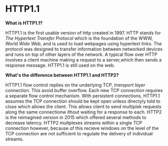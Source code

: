 # HTTP1.1

**What is HTTP1.1?**

HTTP1.1 is the first usable version of http created in 1997. 
HTTP stands for *The Hypertext Transfer Protocol* which is the foundation of the WWW, *World Wide Web*, and is used to load webpages using hypertext links.
The protocol was designed to transfer information between networked devices and runs on top of other layers of the network.
A typical flow over HTTP involves a client machine making a request to a server,which then sends a response message.
HTTP1.1 is still used on the web.

**What's the difference between HTTP1.1 and HTTP2?**

HTTP1.1 flow control replies on the underlying TCP, *transport layer* connection. This avoid buffer overflow. Each new TCP connection requires a separate flow control mechanism.
With persistent connections, HTTP1.1 assumes the TCP  connection should be kept open unless directyly told to close which allows the client. This allows client to send multiplek requests along the same connectionw ithout waiting for a response to each.
HTTP2 is the reimagined version in 2015 which offered several methods to decrease latency. 
HTTP2 multplexes streams within a single TCP connection however, because of this recieve windows on the level of the TCP connection are not sufficient to regulate the delivery of individual streams.
